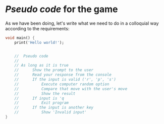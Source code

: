 # _Pseudo code_ for the game

As we have been doing, let's write what we need to do in a colloquial way according to the requirements:

```dart
void main() {
    print('Hello world!');


    //  Pseudo code
    //  
    // As long as it is true
    //      Show the prompt to the user
    //      Read your response from the console
    //      If the input is valid ('r', 'p', 's')
    //          Execute computer random option
    //          Compare that move with the user's move
    //          Show the result
    //      If input is 'q
    //          Exit program
    //      If the input is another key
    //          Show 'Invalid input'
}
```
